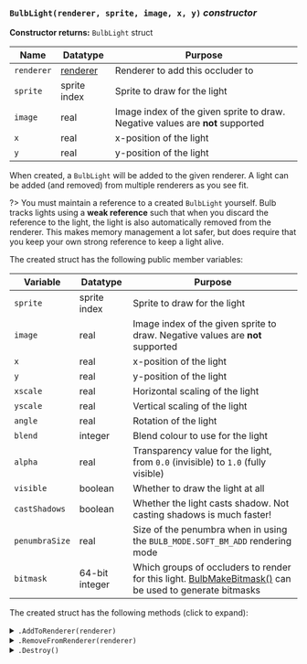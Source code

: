 ### `BulbLight(renderer, sprite, image, x, y)` ***constructor***

**Constructor returns:** `BulbLight` struct

|Name      |Datatype                                                                   |Purpose                                                                       |
|----------|---------------------------------------------------------------------------|------------------------------------------------------------------------------|
|`renderer`|[renderer](GML-Functions#bulbrendererambientcolour-mode-smooth-constructor)|Renderer to add this occluder to                                              |
|`sprite`  |sprite index                                                               |Sprite to draw for the light                                                  |
|`image`   |real                                                                       |Image index of the given sprite to draw. Negative values are **not** supported|
|`x`       |real                                                                       |x-position of the light                                                       |
|`y`       |real                                                                       |y-position of the light                                                       |

When created, a `BulbLight` will be added to the given renderer. A light can be added (and removed) from multiple renderers as you see fit.

?> You must maintain a reference to a created `BulbLight` yourself. Bulb tracks lights using a **weak reference** such that when you discard the reference to the light, the light is also automatically removed from the renderer. This makes memory management a lot safer, but does require that you keep your own strong reference to keep a light alive.

The created struct has the following public member variables:

|Variable      |Datatype      |Purpose                                                                                                                                                     |
|--------------|--------------|------------------------------------------------------------------------------------------------------------------------------------------------------------|
|`sprite`      |sprite index  |Sprite to draw for the light                                                                                                                                |
|`image`       |real          |Image index of the given sprite to draw. Negative values are **not** supported                                                                              |
|`x`           |real          |x-position of the light                                                                                                                                     |
|`y`           |real          |y-position of the light                                                                                                                                     |
|`xscale`      |real          |Horizontal scaling of the light                                                                                                                             |
|`yscale`      |real          |Vertical scaling of the light                                                                                                                               |
|`angle`       |real          |Rotation of the light                                                                                                                                       |
|`blend`       |integer       |Blend colour to use for the light                                                                                                                           |
|`alpha`       |real          |Transparency value for the light, from `0.0` (invisible) to `1.0` (fully visible)                                                                           |
|`visible`     |boolean       |Whether to draw the light at all                                                                                                                            |
|`castShadows` |boolean       |Whether the light casts shadow. Not casting shadows is much faster!                                                                                         |
|`penumbraSize`|real          |Size of the penumbra when in using the `BULB_MODE.SOFT_BM_ADD` rendering mode                                                                               |
|`bitmask`     |64-bit integer|Which groups of occluders to render for this light. [BulbMakeBitmask()](GML-Functions#bulbmakebitmaskgroup1-group2-group3-) can be used to generate bitmasks|

The created struct has the following methods (click to expand):

<details><summary><code>.AddToRenderer(renderer)</code></summary>
&nbsp;

**Returns:** N/A (`undefined`)

|Name      |Datatype                                                                   |Purpose                      |
|----------|---------------------------------------------------------------------------|-----------------------------|
|`renderer`|[renderer](GML-Functions#bulbrendererambientcolour-mode-smooth-constructor)|Renderer to add this light to|

&nbsp;
</details>

<details><summary><code>.RemoveFromRenderer(renderer)</code></summary>
&nbsp;

**Returns:** N/A (`undefined`)

|Name      |Datatype                                                                   |Purpose                            |
|----------|---------------------------------------------------------------------------|-----------------------------------|
|`renderer`|[renderer](GML-Functions#bulbrendererambientcolour-mode-smooth-constructor)|Renderer to removed this light from|

&nbsp;
</details>

<details><summary><code>.Destroy()</code></summary>
&nbsp;

**Returns:** N/A (`undefined`)

|Name|Datatype|Purpose|
|----|--------|-------|
|None|        |       |

Instantly destroys the light and prevents it from being drawn.

&nbsp;
</details>